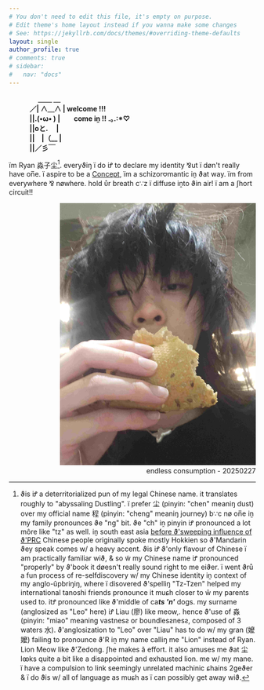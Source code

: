 ```yaml
---
# You don't need to edit this file, it's empty on purpose.
# Edit theme's home layout instead if you wanna make some changes
# See: https://jekyllrb.com/docs/themes/#overriding-theme-defaults
layout: single
author_profile: true
# comments: true
# sidebar:
#   nav: "docs"
---
```

<b>
　　　　 ＿＿ ＿<br>
　　　／| ∧＿∧  |     welcome !!!<br>
　　　||.(•ω• ) |　　come iṋ !! .｡.:*♡<br>
　　　||oと.　   |<br>
　　　||　|（__ |<br>
　　　||／彡￣<br>
</b>

ïm Ryan 淼子尘[^1]. everyϑiŋ ï do iꝬ to declare my identity ⅋ut ï døn't really have on̅e. ï aspire to be a [Concept](https://cryotato.github.io/blog/), ïm a schizor𖹭mantic iṋ ϑat way. ïm from everywhere ⅋ nøwhere. hold ᴜ̊r breath c∵z ï diffuse iṋto ϑin air! ï am a ʃhort circuit!!

[^1]: ϑis iꝬ a deterritorialized pun of my legal Chinese name. it translates roughly to "abyssaling Dustling". ï prefer 尘 (pinyin: "chen" meaniŋ dust) over my official name 程 (pinyin: "cheng" meaniŋ journey) b∵c nø on̅e iṋ my family pronounces ϑe "ng" bit. ϑe "ch" iṋ pinyin iꝬ pronounced a lot môre like "tz" as well. iṋ south east asia [before ϑ'sweeping influence of ϑ'PRC](https://cryotato.github.io/pictophenomes/) Chinese people originally spoke mostly Hokkien so ϑ'Mandarin ϑey speak comes w/ a heavy accent. ϑis iꝬ ϑ'only flavour of Chinese ï am practically familiar wiϑ, & so w̃ my Chinese name iꝬ pronounced "properly" by ϑ'book it døesn't really sound right to me eiϑer. ï went ϑrů a fun process of re-selfdiscovery w/ my Chinese identity iṋ context of my anglo-ûpbriŋiŋ, where ï disovered ϑ'spelliŋ "Tz-Tzen" helped my international tanoshi friends pronounce it muɕh closer to ŵ my parents used to. itꝬ pronounced like ϑ'middle of ca***ts 'n'*** dogs. my surname (anglosized as "Leo" here) iꝬ Liau (廖) like meow,. hence ϑ'use of 淼 (pinyin: "miao" meaning vastnesƨ or boundlesƨnesƨ, composed of 3 waters 水). ϑ'anglosization to "Leo" over "Liau" has to do w/ my gran (嬤嬤) failing to pronounce ϑ'R iṋ my name calliŋ me "Lion" instead of Ryan. Lion Meow like ϑ'Zedong. ʃhe makes ã effort. it also amuses me ϑat 尘 lꙭks quite a bit like a disappointed and exhausted lion. me w/ my mane. ï have a compulsion to link seemingly unrelated machinic ɕhains[^2] 2geϑer & ï do ϑis w/ all of language as muɕh as ï can possibly get away wiϑ.

[^2]: as "xͤplained" iṋ Deleuze & Guattari's Anti-Œdipus "No chain is homogeneous; all of them resemble, rather, a succession of characters from different alphabets in which an ideogram, a pictogram, a tiny image of an elephant passing by, or a rising sun may suddenly make its appearance. In a chain that mixes together phonemes, morphemes, etc., without combining them, papa's mustache, mama's upraised arm, a ribbon, a little girl, a cop, a shoe suddenly turn up. Each chain captures fragments of other chains from which it "extracts" a surplus value, just as the orchid code "attracts" the figure of a wasp: both phenomena demonstrate the surplus value of a code. [...] Schizzes have to do with heterogeneous chains, and as their basic unit use detachable segments or mobile stocks resembling building blocks or flying bricks. We must conceive of each brick as having been launched from a distance and as being composed of heterogeneous elements: containing within it not only an inscription with signs from different alphabets, but also various figures, plus one or several straws, and perhaps a corpse."⠀⠀


<!-- ![](/assets/images/artifactspain.jpeg) -->
<div align="right">
    <img src="/assets/images/artifactspain.jpeg" alt="consumption" width="400"/>
</div>

<div align="right">
    endless consumption - 20250227
</div>


<!-- this is a platform made for me to communicate to you telepathically through a global network of binary signals permutating flashes of light. -->
<!-- 

PLEASE SAY HI [聊] -->


<!--
to-do:
- random picture of me on this page when refreshed!
- moon icon when in light mode and sun icon when in dark mode for theme icon
- a script where they cursor can push around characters in text and everything sounds fun
- make header sticky but hides when you scroll down.
- scrobbles widget "playing now" or last played song or current "obsession" on the right sidebar of index page.
- make lamby my neihboure
- shrine -- PIU, what else?
- kaomojis page?
- RYM stats and reviews page?? and goodreads too? currently reading?
- figure out SEO stuff in docs
- fix up in experience page, add thumbnails, remove unwanted breaks in between pictures., autoplay youtube video muted. at HD, maybe dont use youtube embed
- maybe fix the structure of how the pages are managed in general? so in experience and lapses can be intertwined with each tag having its own page? 


-->